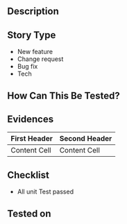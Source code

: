 ## Description
<!-- What it needs to be done in the ticket -->

## Story Type
<!-- What type of story is your code, mark it with :white_check_mark: -->
- New feature
- Change request
- Bug fix
- Tech

## How Can This Be Tested?
<!-- How to test the new feature or fix -->

## Evidences
<!-- Screenshots and/or videos as proof of the new feature or fix -->
| First Header  | Second Header |
| ------------- | ------------- |
| Content Cell  | Content Cell  |

## Checklist
<!-- Go over all the following points, and mark with a :white_check_mark: all item that applies -->
- All unit Test passed

## Tested on
<!-- In which device/s do you test this changes -->
